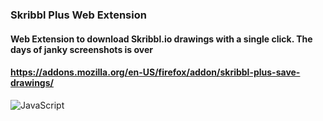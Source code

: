 ### Skribbl Plus Web Extension

#### Web Extension to download Skribbl.io drawings with a single click. The days of janky screenshots is over 
#### https://addons.mozilla.org/en-US/firefox/addon/skribbl-plus-save-drawings/

![JavaScript](https://img.shields.io/badge/javascript-%23323330.svg?style=for-the-badge&logo=javascript&logoColor=%23F7DF1E)
